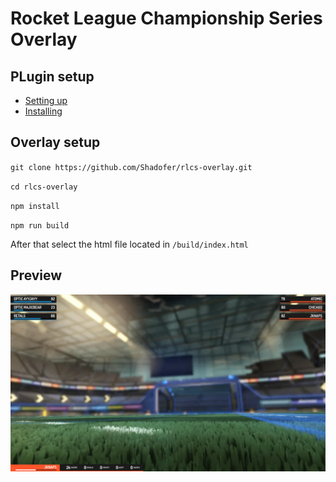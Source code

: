 # Rocket League Championship Series Overlay

## PLugin setup

-   [Setting up](https://gitlab.com/bakkesplugins/sos/sos-plugin#bakkesmod-settings-file)
-   [Installing](https://gitlab.com/bakkesplugins/sos/sos-plugin#bakkesmod-settings-file)

## Overlay setup

`git clone https://github.com/Shadofer/rlcs-overlay.git`

`cd rlcs-overlay`

`npm install`

`npm run build`

After that select the html file located in `/build/index.html`

## Preview

<img src='https://raw.githubusercontent.com/Shadofer/rlcs-overlay/master/.github/assets/preview.png'>
